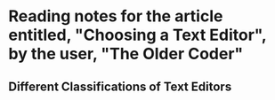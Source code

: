 # Reading notes for the article entitled, "Choosing a Text Editor", by the user, "The Older Coder"

## Different Classifications of Text Editors

